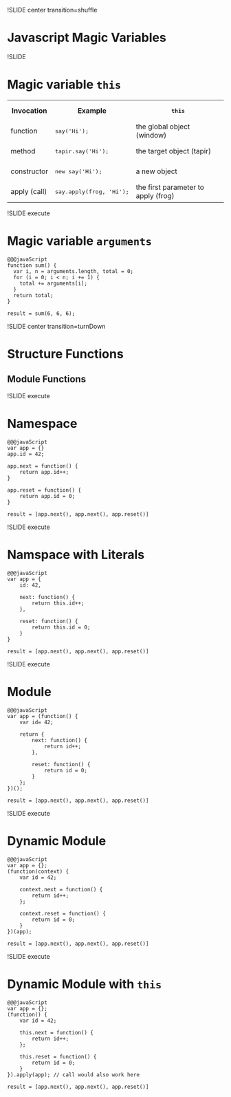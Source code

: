 !SLIDE center transition=shuffle
# Javascript Magic Variables

!SLIDE 
# Magic variable `this`

<table>
<tr>
<th>Invocation</th>
<th>Example</th>
<th><pre>this</pre></th>
</tr>
<tr>
<td>function</td>
<td><pre>say('Hi');</pre></td>
<td>the global object (window)</td>
</tr>
<tr>
<td>method</td>
<td><pre>tapir.say('Hi');</pre></td>
<td>the target object (tapir)</td>
</tr>
<tr>
<td>constructor</td>
<td><pre>new say('Hi');</pre></td>
<td>a new object</td>
</tr>
<tr>
<td>apply (call)</td>
<td><pre>say.apply(frog, 'Hi');</pre></td>
<td>the first parameter to apply (frog)</td>
</tr>
</table>


!SLIDE execute
# Magic variable `arguments`

    @@@javaScript
    function sum() {
      var i, n = arguments.length, total = 0;
      for (i = 0; i < n; i += 1) {
        total += arguments[i];
      }
      return total;
    }
    
    result = sum(6, 6, 6);


!SLIDE center transition=turnDown
# Structure Functions
## Module Functions


!SLIDE execute
# Namespace

    @@@javaScript
    var app = {}
    app.id = 42;

    app.next = function() {
        return app.id++;
    }

    app.reset = function() {
        return app.id = 0;
    }

    result = [app.next(), app.next(), app.reset()]




!SLIDE execute
# Namspace with Literals
    @@@javaScript
    var app = {
        id: 42,

        next: function() {
            return this.id++;
        },

        reset: function() {
            return this.id = 0;
        }
    }

    result = [app.next(), app.next(), app.reset()]



!SLIDE execute
# Module

    @@@javaScript
    var app = (function() {
        var id= 42;

        return {
            next: function() {
                return id++;
            },

            reset: function() {
                return id = 0;
            }
        };
    })();	

    result = [app.next(), app.next(), app.reset()]

!SLIDE execute
# Dynamic Module

    @@@javaScript
    var app = {};
    (function(context) {
        var id = 42;

        context.next = function() {
            return id++;
        };

        context.reset = function() {
            return id = 0;
        }
    })(app);	

    result = [app.next(), app.next(), app.reset()]

!SLIDE execute
# Dynamic Module with `this`

    @@@javaScript
    var app = {};
    (function() {
        var id = 42;

        this.next = function() {
            return id++;
        };

        this.reset = function() {
            return id = 0;
        }
    }).apply(app); // call would also work here

    result = [app.next(), app.next(), app.reset()]

